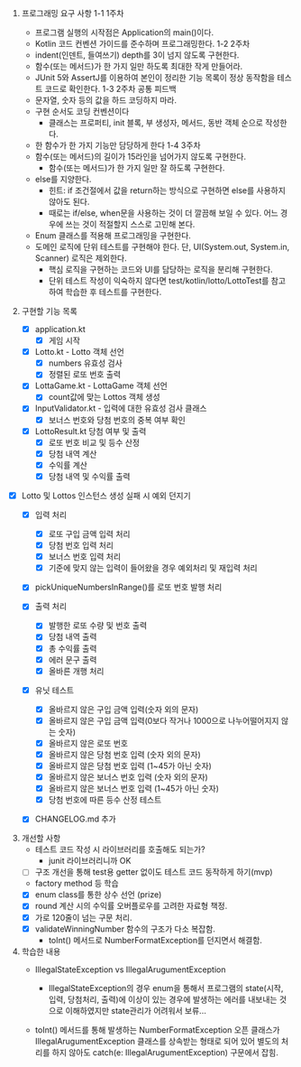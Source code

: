 1. 프로그래밍 요구 사항
 1-1 1주차
   - 프로그램 실행의 시작점은 Application의 main()이다.
   - Kotlin 코드 컨벤션 가이드를 준수하며 프로그래밍한다.
 1-2 2주차
   - indent(인덴트, 들여쓰기) depth를 3이 넘지 않도록 구현한다.
   - 함수(또는 메서드)가 한 가지 일만 하도록 최대한 작게 만들어라.
   - JUnit 5와 AssertJ를 이용하여 본인이 정리한 기능 목록이 정상 동작함을 테스트 코드로 확인한다.
 1-3 2주차 공통 피드백
   - 문자열, 숫자 등의 값을 하드 코딩하지 마라. 
   - 구현 순서도 코딩 컨벤션이다
     - 클래스는 프로퍼티, init 블록, 부 생성자, 메서드, 동반 객체 순으로 작성한다.
   - 한 함수가 한 가지 기능만 담당하게 한다
 1-4 3주차
   - 함수(또는 메서드)의 길이가 15라인을 넘어가지 않도록 구현한다.
     - 함수(또는 메서드)가 한 가지 일만 잘 하도록 구현한다.
   - else를 지양한다.
     - 힌트: if 조건절에서 값을 return하는 방식으로 구현하면 else를 사용하지 않아도 된다.
     - 때로는 if/else, when문을 사용하는 것이 더 깔끔해 보일 수 있다. 어느 경우에 쓰는 것이 적절할지 스스로 고민해 본다.
   - Enum 클래스를 적용해 프로그래밍을 구현한다.
   - 도메인 로직에 단위 테스트를 구현해야 한다. 단, UI(System.out, System.in, Scanner) 로직은 제외한다.
     - 핵심 로직을 구현하는 코드와 UI를 담당하는 로직을 분리해 구현한다.
     - 단위 테스트 작성이 익숙하지 않다면 test/kotlin/lotto/LottoTest를 참고하여 학습한 후 테스트를 구현한다.

2. 구현할 기능 목록

   - [x] application.kt
     - [x] 게임 시작

   - [x] Lotto.kt - Lotto 객체 선언
     - [x] numbers 유효성 검사
     - [x] 정렬된 로또 번호 출력
   - [x] LottaGame.kt - LottaGame 객체 선언
     -  [x] count값에 맞는 Lottos 객체 생성
   - [x] InputValidator.kt - 입력에 대한 유효성 검사 클래스
     - [x] 보너스 번호와 당첨 번호의 중복 여부 확인
   - [x] LottoResult.kt 당첨 여부 및 출력
     - [x] 로또 번호 비교 및 등수 산정
     - [x] 당첨 내역 계산
     - [x] 수익률 계산
     - [x] 당첨 내역 및 수익률 출력

  - [x] Lotto 및 Lottos 인스턴스 생성 실패 시 예외 던지기
 
    - [x] 입력 처리
      - [x] 로또 구입 금액 입력 처리
      - [x] 당첨 번호 입력 처리
      - [x] 보너스 번호 입력 처리
      - [x] 기준에 맞지 않는 입력이 들어왔을 경우 예외처리 및 재입력 처리

    - [x] pickUniqueNumbersInRange()를 로또 번호 발행 처리

    - [x] 출력 처리
      - [x] 발행한 로또 수량 및 번호 출력
      - [x] 당첨 내역 출력
      - [x] 총 수익률 출력
      - [x] 에러 문구 출력
      - [x] 올바른 개행 처리

    - [x] 유닛 테스트
      - [x] 올바르지 않은 구입 금액 입력(숫자 외의 문자)
      - [x] 올바르지 않은 구입 금액 입력(0보다 작거나 1000으로 나누어떨어지지 않는 숫자)
      - [x] 올바르지 않은 로또 번호
      - [x] 올바르지 않은 당첨 번호 입력 (숫자 외의 문자)
      - [x] 올바르지 않은 당첨 번호 입력 (1~45가 아닌 숫자)
      - [x] 올바르지 않은 보너스 번호 입력 (숫자 외의 문자)
      - [x] 올바르지 않은 보너스 번호 입력 (1~45가 아닌 숫자)
      - [x] 당첨 번호에 따른 등수 산정 테스트

    - [x] CHANGELOG.md 추가

3. 개선할 사항
   - 테스트 코드 작성 시 라이브러리를 호출해도 되는가? 
     - junit 라이브러리니까 OK
   - [ ] 구조 개선을 통해 test용 getter 없이도 테스트 코드 동작하게 하기(mvp)
   - factory method 등 학습
   - [x] enum class를 통한 상수 선언 (prize)
   - [x] round 계산 시의 수익률 오버플로우를 고려한 자료형 책정.
   - [x] 가로 120줄이 넘는 구문 처리.
   - [x] validateWinningNumber 함수의 구조가 다소 복잡함.
     - toInt() 메서드로 NumberFormatException를 던지면서 해결함.

4. 학습한 내용
   - IllegalStateException vs IllegalArugumentException
     - IllegalStateException의 경우 enum을 통해서 프로그램의 state(시작, 입력, 당첨처리, 출력)에 이상이 있는 경우에 발생하는 에러를
       내보내는 것으로 이해하였지만 state관리가 어려워서 보류...

   - toInt() 메서드를 통해 발생하는 NumberFormatException 오픈 클래스가 IllegalArugumentException 클래스를 상속받는 형태로 되어 있어
     별도의 처리를 하지 않아도 catch(e: IllegalArugumentException) 구문에서 잡힘.